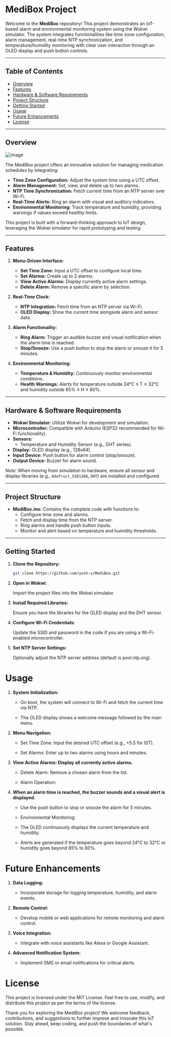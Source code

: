 # MediBox Project

Welcome to the **MediBox** repository! This project demonstrates an IoT-based alarm and environmental monitoring system using the Wokwi simulator. The system integrates functionalities like time zone configuration, alarm management, real-time NTP synchronization, and temperature/humidity monitoring with clear user interaction through an OLED display and push button controls.

---

## Table of Contents

- [Overview](#overview)
- [Features](#features)
- [Hardware & Software Requirements](#hardware--software-requirements)
- [Project Structure](#project-structure)
- [Getting Started](#getting-started)
- [Usage](#usage)
- [Future Enhancements](#future-enhancements)
- [License](#license)

---

## Overview
![image](https://github.com/user-attachments/assets/dc2d2d30-04d3-4039-81d6-f9cf09dff70b)


The MediBox project offers an innovative solution for managing medication schedules by integrating:
- **Time Zone Configuration:** Adjust the system time using a UTC offset.
- **Alarm Management:** Set, view, and delete up to two alarms.
- **NTP Time Synchronization:** Fetch current time from an NTP server over Wi-Fi.
- **Real-Time Alerts:** Ring an alarm with visual and auditory indicators.
- **Environmental Monitoring:** Track temperature and humidity, providing warnings if values exceed healthy limits.

This project is built with a forward-thinking approach to IoT design, leveraging the Wokwi simulator for rapid prototyping and testing.

---

## Features

1. **Menu-Driven Interface:**
   - **Set Time Zone:** Input a UTC offset to configure local time.
   - **Set Alarms:** Create up to 2 alarms.
   - **View Active Alarms:** Display currently active alarm settings.
   - **Delete Alarm:** Remove a specific alarm by selection.

2. **Real-Time Clock:**
   - **NTP Integration:** Fetch time from an NTP server via Wi-Fi.
   - **OLED Display:** Show the current time alongside alarm and sensor data.

3. **Alarm Functionality:**
   - **Ring Alarm:** Trigger an audible buzzer and visual notification when the alarm time is reached.
   - **Stop/Snooze:** Use a push button to stop the alarm or snooze it for 5 minutes.

4. **Environmental Monitoring:**
   - **Temperature & Humidity:** Continuously monitor environmental conditions.
   - **Health Warnings:** Alerts for temperature outside 24°C ≤ T ≤ 32°C and humidity outside 65% ≤ H ≤ 80%.

---

## Hardware & Software Requirements

- **Wokwi Simulator:** Utilize Wokwi for development and simulation.
- **Microcontroller:** Compatible with Arduino (ESP32 recommended for Wi-Fi functionality).
- **Sensors:** 
  - Temperature and Humidity Sensor (e.g., DHT series).
- **Display:** OLED display (e.g., 128x64).
- **Input Device:** Push button for alarm control (stop/snooze).
- **Output Device:** Buzzer for alarm sound.

*Note:* When moving from simulation to hardware, ensure all sensor and display libraries (e.g., `Adafruit_SSD1306`, `DHT`) are installed and configured.

---

## Project Structure

- **MediBox.ino:** Contains the complete code with functions to:
  - Configure time zone and alarms.
  - Fetch and display time from the NTP server.
  - Ring alarms and handle push button inputs.
  - Monitor and alert based on temperature and humidity thresholds.

---

## Getting Started

1. **Clone the Repository:**
   ```bash
   git clone https://github.com/yosh-s/MediBox.git
   ```
2. **Open in Wokwi:**

    Import the project files into the Wokwi simulator.

3. **Install Required Libraries:**

    Ensure you have the libraries for the OLED display and the DHT sensor.

4. **Configure Wi-Fi Credentials:**

    Update the SSID and password in the code if you are using a Wi-Fi-enabled microcontroller.

5. **Set NTP Server Settings:**

    Optionally adjust the NTP server address (default is pool.ntp.org).

# Usage
1. **System Initialization:**

     - On boot, the system will connect to Wi-Fi and fetch the current time via NTP.
   
     - The OLED display shows a welcome message followed by the main menu.

2. **Menu Navigation:**

     - Set Time Zone: Input the desired UTC offset (e.g., +5.5 for IST).
   
     - Set Alarms: Enter up to two alarms using hours and minutes.

3. **View Active Alarms: Display all currently active alarms.**

     - Delete Alarm: Remove a chosen alarm from the list.
   
     - Alarm Operation:

4. **When an alarm time is reached, the buzzer sounds and a visual alert is displayed.**

     - Use the push button to stop or snooze the alarm for 5 minutes.
   
     - Environmental Monitoring:
   
     - The OLED continuously displays the current temperature and humidity.

     - Alerts are generated if the temperature goes beyond 24°C to 32°C or humidity goes beyond 65% to 80%.

# Future Enhancements
1. **Data Logging:**

     - Incorporate storage for logging temperature, humidity, and alarm events.

2. **Remote Control:**

     - Develop mobile or web applications for remote monitoring and alarm control.

3. **Voice Integration:**

     - Integrate with voice assistants like Alexa or Google Assistant.

4. **Advanced Notification System:**

     - Implement SMS or email notifications for critical alerts.

# License
This project is licensed under the MIT License. Feel free to use, modify, and distribute this project as per the terms of the license.

Thank you for exploring the MediBox project! We welcome feedback, contributions, and suggestions to further improve and innovate this IoT solution. Stay ahead, keep coding, and push the boundaries of what's possible.
